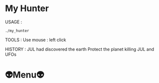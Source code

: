 # My Hunter

USAGE :

    ./my_hunter

TOOLS :
    Use mouse : left click

HISTORY :
    JUL had discovered the earth
    Protect the planet killing JUL and UFOs
    
# :alien:Menu:alien: 

